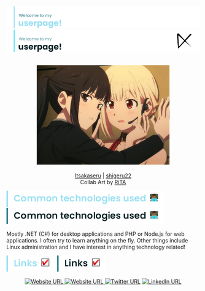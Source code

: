 ![Welcome header image](./img/header-dark.png#gh-dark-mode-only)
![Welcome header image](./img/header-light.png#gh-light-mode-only)

<div align="middle">
	<br/>
	<a href="https://github.com/Itsakaseru"><img style="height: 27vw;" src="collab/2023/07/Itsakaseru.png"></a><a href="https://github.com/shigeru22"><img style="height: 27vw;" src="collab/2023/07/Shigeru.png"></a>
</div>
<br />
<div align="middle">
	<a href="https://github.com/Itsakaseru">Itsakaseru</a> |
	<a href="https://github.com/shigeru22">shigeru22</a>
</div>
<div align="middle">
	Collab Art by <a href="https://twitter.com/ah_hahauccu/status/1560743022131679232">RiTA</a>
</div>

![Common technologies header image](./img/tech-dark.png#gh-dark-mode-only)
![Common technologies header image](./img/tech-light.png#gh-light-mode-only)

Mostly .NET (C#) for desktop applications and PHP or Node.js for web applications. I often try to learn anything on the fly.
Other things include Linux administration and I have interest in anything technology related!

![Links header image](./img/links-dark.png#gh-dark-mode-only)
![Links header image](./img/links-light.png#gh-light-mode-only)

<div align="center">
	<a href="https://kyutorius.com/#gh-dark-mode-only">
		<img alt="Website URL" height="48" src="https://assets.kyutorius.com/button?icon=https%3A%2F%2Fkyutorius.com%2Fkyuu.png&label=Portfolio&color=FFFFFF&coloricon=true" />
	</a>
	<a href="https://kyutorius.com/#gh-light-mode-only">
		<img alt="Website URL" height="48" src="https://assets.kyutorius.com/button?icon=https%3A%2F%2Fkyutorius.com%2Fkyuu.png&label=Portfolio&color=000000&coloricon=true" />
	</a>
	<a href="https://twitter.com/shigeru_22"><img alt="Twitter URL" height="48" src="https://assets.kyutorius.com/button?icon=twitter&label=Twitter&color=1DA1F2&coloricon=true"></a>
	<a href="https://www.linkedin.com/in/jeremy-yonathan/"><img alt="LinkedIn URL" height="48" src="https://assets.kyutorius.com/button?icon=linkedin&label=LinkedIn&color=0A66C2&coloricon=true"></a>
</div>
